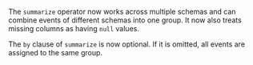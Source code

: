 The `summarize` operator now works across multiple schemas and can combine
events of different schemas into one group. It now also treats missing columns
as having `null` values.

The `by` clause of `summarize` is now optional. If it is omitted, all events
are assigned to the same group.
